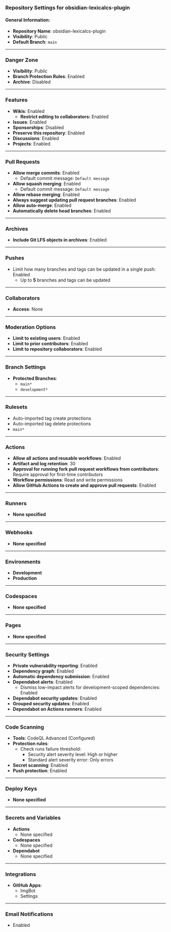 
### Repository Settings for obsidian-lexicalcs-plugin

#### **General Information:**

- **Repository Name**: obsidian-lexicalcs-plugin
- **Visibility**: Public
- **Default Branch**: `main`

---

### **Danger Zone**

- **Visibility**: Public
- **Branch Protection Rules**: Enabled
- **Archive**: Disabled

---

### **Features**

- **Wikis**: Enabled
  - **Restrict editing to collaborators:** Enabled
- **Issues**: Enabled
- **Sponsorships**: Disabled
- **Preserve this repository**: Enabled
- **Discussions**: Enabled
- **Projects**: Enabled

---

### **Pull Requests**

- **Allow merge commits**: Enabled
  - Default commit message: `Default message`
- **Allow squash merging**: Enabled
  - Default commit message: `Default message`
- **Allow rebase merging**: Enabled
- **Always suggest updating pull request branches**: Enabled
- **Allow auto-merge**: Enabled
- **Automatically delete head branches**: Enabled

---

### **Archives**

- **Include Git LFS objects in archives**: Enabled

---

### **Pushes**

- Limit how many branches and tags can be updated in a single push: Enabled
  - Up to **5** branches and tags can be updated

---

### **Collaborators**

- **Access**: None

---

### **Moderation Options**

- **Limit to existing users**: Enabled
- **Limit to prior contributors**: Enabled
- **Limit to repository collaborators**: Enabled

---

### **Branch Settings**

- **Protected Branches**:
  - `main*`
  - `development*`

---

### **Rulesets**

- Auto-imported tag create protections
- Auto-imported tag delete protections
- `main*`

---

### **Actions**

- **Allow all actions and reusable workflows**: Enabled
- **Artifact and log retention**: 30
- **Approval for running fork pull request workflows from contributors**: Require
  approval for first-time contributors
- **Workflow permissions**: Read and write permissions
- **Allow GitHub Actions to create and approve pull requests**: Enabled

---

### **Runners**

- **None specified**

---

### **Webhooks**

- **None specified**

---

### **Environments**

- **Development**
- **Production**

---

### **Codespaces**

- **None specified**

---

### **Pages**

- **None specified**

---

### **Security Settings**

- **Private vulnerability reporting**: Enabled
- **Dependency graph**: Enabled
- **Automatic dependency submission**: Enabled
- **Dependabot alerts**: Enabled
  - Dismiss low-impact alerts for development-scoped dependencies: Enabled
- **Dependabot security updates**: Enabled
- **Grouped security updates**: Enabled
- **Dependabot on Actions runners**: Enabled

---

### **Code Scanning**

- **Tools**: CodeQL Advanced (Configured)
- **Protection rules**:
  - Check runs failure threshold:
    - Security alert severity level: High or higher
    - Standard alert severity error: Only errors
- **Secret scanning**: Enabled
- **Push protection**: Enabled

---

### **Deploy Keys**

- **None specified**

---

### **Secrets and Variables**

- **Actions**
  - None specified
- **Codespaces**
  - None specified
- **Dependabot**
  - None specified

---

### **Integrations**

- **GitHub Apps**:
  - ImgBot
  - Settings

---

### **Email Notifications**

- Enabled
